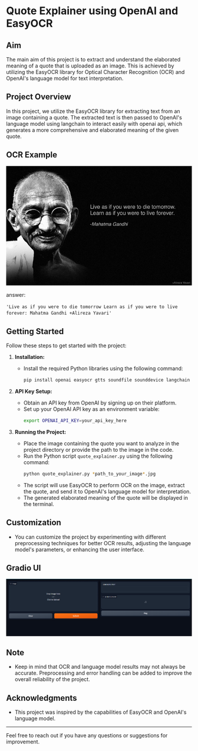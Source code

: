 # Quote Explainer using OpenAI and EasyOCR

## Aim

The main aim of this project is to extract and understand the elaborated meaning of a quote that is uploaded as an image. This is achieved by utilizing the EasyOCR library for Optical Character Recognition (OCR) and OpenAI's language model for text interpretation.

## Project Overview

In this project, we utilize the EasyOCR library for extracting text from an image containing a quote. The extracted text is then passed to OpenAI's language model using langchain to interact easily with openai api, which generates a more comprehensive and elaborated meaning of the given quote.

## OCR Example

![Alt text](./resources/gandhi-great-quotes.jpg?raw=true "Gandhi Quote")

answer:

`'Live as if you were to die tomorrow Learn as if you were to live forever: Mahatma Gandhi +Alireza Yavari'`

## Getting Started

Follow these steps to get started with the project:

1. **Installation:**

   - Install the required Python libraries using the following command:
     ```bash
     pip install openai easyocr gtts soundfile sounddevice langchain
     ```

2. **API Key Setup:**

   - Obtain an API key from OpenAI by signing up on their platform.
   - Set up your OpenAI API key as an environment variable:
     ```bash
     export OPENAI_API_KEY=your_api_key_here
     ```

3. **Running the Project:**
   - Place the image containing the quote you want to analyze in the project directory or provide the path to the image in the code.
   - Run the Python script `quote_explainer.py` using the following command:
     ```bash
     python quote_explainer.py *path_to_your_image*.jpg
     ```
   - The script will use EasyOCR to perform OCR on the image, extract the quote, and send it to OpenAI's language model for interpretation.
   - The generated elaborated meaning of the quote will be displayed in the terminal.

## Customization

- You can customize the project by experimenting with different preprocessing techniques for better OCR results, adjusting the language model's parameters, or enhancing the user interface.

## Gradio UI

![Alt text](./resources/snap.png?raw=true "Gradio UI")

## Note

- Keep in mind that OCR and language model results may not always be accurate. Preprocessing and error handling can be added to improve the overall reliability of the project.

## Acknowledgments

- This project was inspired by the capabilities of EasyOCR and OpenAI's language model.

---

Feel free to reach out if you have any questions or suggestions for improvement.

```

```
